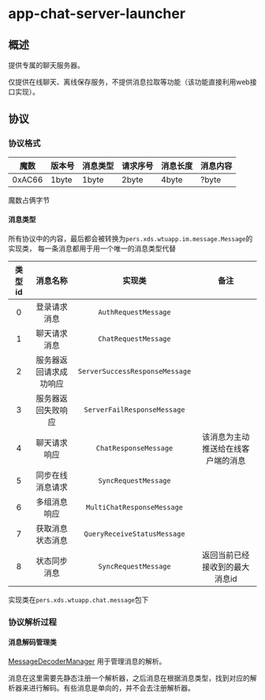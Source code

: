 # app-chat-server-launcher

## 概述

提供专属的聊天服务器。

仅提供在线聊天、离线保存服务，不提供消息拉取等功能（该功能直接利用web接口实现）。

## 协议

### 协议格式

| 魔数     | 版本号    | 消息类型   | 请求序号  | 消息长度  | 消息内容  |
|--------|--------|--------|-------|-------|-------|
| 0xAC66 | 1byte  | 1byte  | 2byte | 4byte | ?byte |

魔数占俩字节


#### 消息类型

所有协议中的内容，最后都会被转换为`pers.xds.wtuapp.im.message.Message`的实现类，
每一条消息都用于用一个唯一的消息类型代替

| 类型id |    消息名称     |              实现类               |        备注         |
|:----:|:-----------:|:------------------------------:|:-----------------:|
|  0   |   登录请求消息    |      `AuthRequestMessage`      |                   |
|  1   |   聊天请求消息    |      `ChatRequestMessage`      |                   |
|  2   | 服务器返回请求成功响应 | `ServerSuccessResponseMessage` |                   |
|  3   |  服务器返回失败响应  |  `ServerFailResponseMessage`   |                   |
|  4   |   聊天请求响应    |     `ChatResponseMessage`      | 该消息为主动推送给在线客户端的消息 |
|  5   |  同步在线消息请求   |      `SyncRequestMessage`      |                   |
|  6   |   多组消息响应    |   `MultiChatResponseMessage`   |                   |
|  7   |  获取消息状态消息   |  `QueryReceiveStatusMessage`   |                   |
|  8   |   状态同步消息    |      `SyncRequestMessage`      | 返回当前已经接收到的最大消息id  |


实现类在`pers.xds.wtuapp.chat.message`包下

### 协议解析过程

#### 消息解码管理类
[MessageDecoderManager](./im-chat-launcher/src/main/java/pers/xds/wtuapp/im/message/MessageDecoderManager.java)
用于管理消息的解析。

消息在这里需要先静态注册一个解析器，之后消息在根据消息类型，找到对应的解析器来进行解码。有些消息是单向的，并不会去注册解析器。

